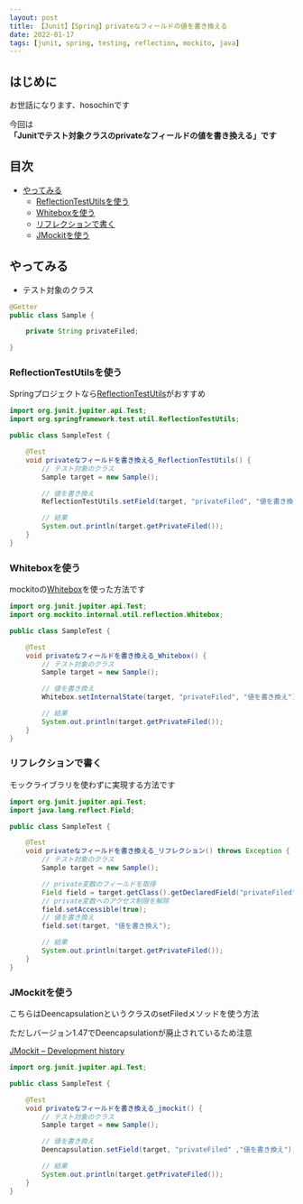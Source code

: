 ```yaml
---
layout: post
title: 【Junit】【Spring】privateなフィールドの値を書き換える
date: 2022-01-17
tags: [junit, spring, testing, reflection, mockito, java]
---
```


## はじめに

お世話になります、hosochinです

今回は  
**「Junitでテスト対象クラスのprivateなフィールドの値を書き換える」です**

## 目次

- [やってみる](#やってみる)
  - [ReflectionTestUtilsを使う](#reflectiontestutilsを使う)
  - [Whiteboxを使う](#whiteboxを使う)
  - [リフレクションで書く](#リフレクションで書く)
  - [JMockitを使う](#jmockitを使う)

## やってみる

* テスト対象のクラス

```java
@Getter
public class Sample {

    private String privateFiled;

}
```

### ReflectionTestUtilsを使う

Springプロジェクトなら[ReflectionTestUtils](https://docs.spring.io/spring-framework/docs/current/javadoc-api/org/springframework/test/util/ReflectionTestUtils.html)がおすすめ

```java
import org.junit.jupiter.api.Test;
import org.springframework.test.util.ReflectionTestUtils;

public class SampleTest {

    @Test
    void privateなフィールドを書き換える_ReflectionTestUtils() {
        // テスト対象のクラス
        Sample target = new Sample();

        // 値を書き換え
        ReflectionTestUtils.setField(target, "privateFiled", "値を書き換え");

        // 結果
        System.out.println(target.getPrivateFiled());
    }
}
```

### Whiteboxを使う

mockitoの[Whitebox](https://www.javadoc.io/doc/org.mockito/mockito-core/1.9.0/org/mockito/internal/util/reflection/Whitebox.html)を使った方法です

```java
import org.junit.jupiter.api.Test;
import org.mockito.internal.util.reflection.Whitebox;

public class SampleTest {

    @Test
    void privateなフィールドを書き換える_Whitebox() {
        // テスト対象のクラス
        Sample target = new Sample();

        // 値を書き換え
        Whitebox.setInternalState(target, "privateFiled", "値を書き換え");

        // 結果
        System.out.println(target.getPrivateFiled());
    }
}
```

### リフレクションで書く

モックライブラリを使わずに実現する方法です

```java
import org.junit.jupiter.api.Test;
import java.lang.reflect.Field;

public class SampleTest {

    @Test
    void privateなフィールドを書き換える_リフレクション() throws Exception {
        // テスト対象のクラス
        Sample target = new Sample();

        // private変数のフィールドを取得
        Field field = target.getClass().getDeclaredField("privateFiled");
        // private変数へのアクセス制限を解除
        field.setAccessible(true);
        // 値を書き換え
        field.set(target, "値を書き換え");

        // 結果
        System.out.println(target.getPrivateFiled());
    }
}
```

### JMockitを使う

こちらはDeencapsulationというクラスのsetFiledメソッドを使う方法

ただしバージョン1.47でDeencapsulationが廃止されているため注意

[JMockit – Development history](http://jmockit.github.io/changes.html)

```java
import org.junit.jupiter.api.Test;

public class SampleTest {

    @Test
    void privateなフィールドを書き換える_jmockit() {
        // テスト対象のクラス
        Sample target = new Sample();

        // 値を書き換え
        Deencapsulation.setField(target, "privateFiled" ,"値を書き換え");

        // 結果
        System.out.println(target.getPrivateFiled());
    }
}
```
